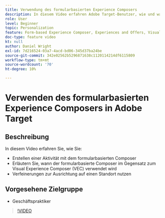 ```yaml
---
title: Verwendung des formularbasierten Experience Composers
description: In diesem Video erfahren Adobe Target-Benutzer, wie und wann der formularbasierte Experience Composer verwendet wird.
role: User
level: Beginner
topic: Personalization
feature: Form-based Experience Composer, Experiences and Offers, Visual Experience Composer (VEC)
doc-type: feature video
kt: null
author: Daniel Wright
exl-id: 7d216524-03a7-4acd-bd06-345d37ba24be
source-git-commit: 342e02562b5296871638c1120114214df6115809
workflow-type: tm+mt
source-wordcount: '70'
ht-degree: 10%

---
```


# Verwenden des formularbasierten Experience Composers in Adobe Target

## Beschreibung

In diesem Video erfahren Sie, wie Sie:

* Erstellen einer Aktivität mit dem formularbasierten Composer
* Erläutern Sie, wann der formularbasierte Composer im Gegensatz zum Visual Experience Composer (VEC) verwendet wird
* Verfeinerungen zur Ausrichtung auf einen Standort nutzen

## Vorgesehene Zielgruppe

* Geschäftspraktiker

>[!VIDEO](https://video.tv.adobe.com/v/17390/?quality=12)

